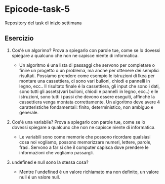 # Epicode-task-5
Repository del task di inizio settimana

## Esercizio

1. Cos'é un algorimo? Prova a spiegarlo con parole tue, come se lo dovessi spiegare a qualcuno che non ne capisce niente di informatica.
   - Un algoritmo é una lista di passaggi che servono per completare o finire un progetto o un problema, ma anche per ottenere dei semplici risultati.
Possiamo prendere come esempio le istruzioni di Ikea per montare una cassettiera, ci sono vari bulloni, chiodi e pannelli in legno, ecc.. Il risultato finale é la cassettiera, gli input che sono i dati, sono tutti gli assets(vari bulloni, chiodi e pannelli in legno, ecc..) e le istruzioni, sono tutti i passi che devono essere eseguiti, affinché la cassettiera venga montata correttamente. Un algoritmo deve avere 4 caratteristiche fondamentali: finito, deterministico, non ambiguo e generale.

2. Cos'é una variabile? Prova a spiegarlo con parole tue, come se lo dovessi spiegare a qualcuno che non ne capisce niente di informatica.
   - Le variabili sono come memorie che possono ricordare qualsiasi cosa noi vogliamo, possono memorizzare numeri, lettere, parole, frasi. Servono a far si che il computer capisca dove prendere le informazioni che vogliamo passargli.

3. undefined e null sono la stessa cosa?
   - Mentre l'undefined é un valore richiamato ma non definito, un valore null é un valore null.
   
